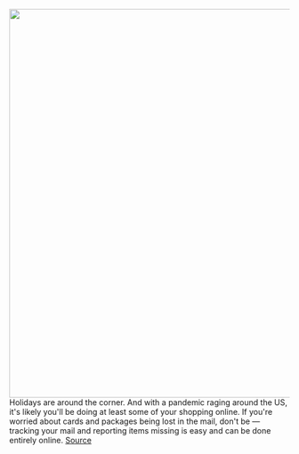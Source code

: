 <img src='https://cdn.vox-cdn.com/thumbor/bOaCU0M99-4kPYim5c7hppoqWI4=/0x0:5875x3917/1200x800/filters:focal(2468x1489:3408x2429)/cdn.vox-cdn.com/uploads/chorus_image/image/67661908/1229075778.jpg.0.jpg' width='700px' /><br/>
Holidays are around the corner. And with a pandemic raging around the US, it's likely you'll be doing at least some of your shopping online. If you're worried about cards and packages being lost in the mail, don't be — tracking your mail and reporting items missing is easy and can be done entirely online.
<a href='https://www.theverge.com/21525303/usps-fedex-ups-missing-package-mail-how-to-report'> Source <a/>